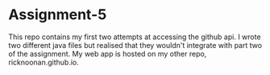 # Assignment-5

This repo contains my first two attempts at accessing the github api. I wrote two different java files but realised that they wouldn't integrate with part two of the assignment. My web app is hosted on my other repo, ricknoonan.github.io.
